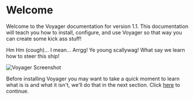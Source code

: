 # Welcome #
Welcome to the Voyager documentation for version 1.1. This documentation will teach you how to install, configure, and use Voyager so that way you can create some kick ass stuff!

Hm Hm (cough)… I mean… Arrgg! Ye young scallywag! What say we learn how to steer this ship!

![Voyager Screenshot](https://s3.amazonaws.com/thecontrolgroup/voyager-screenshot.png)

Before installing Voyager you may want to take a quick moment to learn what is is and what it isn't, we'll do that in the next section. Click [here](/what-is-voyager) to continue.
